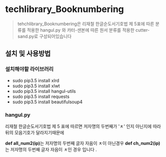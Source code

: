 # techlibrary_Booknumbering
> tehchlibrary_Booknumbering은 리재철 한글순도서기호법 제 5표에 따른 분류를 적용한 hangul.py 와
> 카터-샌본에 따른 원서 분류를 적용한 cutter-sand.py로 구성되어있습니다

<h2>설치 및 사용방법</h2>
<h3> 설치해야할 라이브러리 </h3>


<ul>
    <li>sudo pip3.5 install xlrd</li>
    <li>sudo pip3.5 install xlwt</li>
    <li>sudo pip3.5 install hangul-utils</li>
    <li>sudo pip3.5 install requests</li>
    <li>sudo pip3.5 install beautifulsoup4</li>
</ul>

<h3> hangul.py </h3>
 리재철 한글순도서기호법 제 5 표에 따르면 저자명의 두번째가 'ㅊ' 인지 아닌지에 따라 뒤의 모음기호가 달라지기때문에

<b>def all_num2(ip)</b>는 저자명의 두번째 글자 자음이 ㅊ이 아닌경우
<b>def ch_num2(ip)</b>는 저자명의 두번째 글자 자음이 ㅊ인 경우  입니다 .








